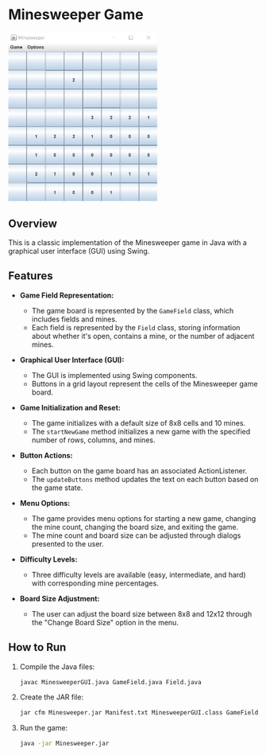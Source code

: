 # Minesweeper Game

<img src="minesweeper.png" alt="Minesweeper Screenshot" width="300">

## Overview

This is a classic implementation of the Minesweeper game in Java with a graphical user interface (GUI) using Swing.

## Features

- **Game Field Representation:**
  - The game board is represented by the `GameField` class, which includes fields and mines.
  - Each field is represented by the `Field` class, storing information about whether it's open, contains a mine, or the number of adjacent mines.

- **Graphical User Interface (GUI):**
  - The GUI is implemented using Swing components.
  - Buttons in a grid layout represent the cells of the Minesweeper game board.

- **Game Initialization and Reset:**
  - The game initializes with a default size of 8x8 cells and 10 mines.
  - The `startNewGame` method initializes a new game with the specified number of rows, columns, and mines.

- **Button Actions:**
  - Each button on the game board has an associated ActionListener.
  - The `updateButtons` method updates the text on each button based on the game state.

- **Menu Options:**
  - The game provides menu options for starting a new game, changing the mine count, changing the board size, and exiting the game.
  - The mine count and board size can be adjusted through dialogs presented to the user.

- **Difficulty Levels:**
  - Three difficulty levels are available (easy, intermediate, and hard) with corresponding mine percentages.

- **Board Size Adjustment:**
  - The user can adjust the board size between 8x8 and 12x12 through the "Change Board Size" option in the menu.

## How to Run

1. Compile the Java files:

   ```bash
   javac MinesweeperGUI.java GameField.java Field.java

2. Create the JAR file:

   ```bash
   jar cfm Minesweeper.jar Manifest.txt MinesweeperGUI.class GameField.class Field.class bomb.wav

3. Run the game:

   ```bash
   java -jar Minesweeper.jar
